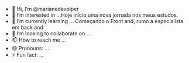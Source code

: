- 👋 Hi, I’m @marianedevolper
- 👀 I’m interested in ...Hoje inicio uma nova jornada nos meus estudos.
- 🌱 I’m currently learning ... Começando o Front and, rumo a especialista em back and
- 💞️ I’m looking to collaborate on ...
- 📫 How to reach me ...
- 😄 Pronouns: ...
- ⚡ Fun fact: ...

<!---
marianedevolper/marianedevolper is a ✨ special ✨ repository because its `README.md` (this file) appears on your GitHub profile.
You can click the Preview link to take a look at your changes.
--->
